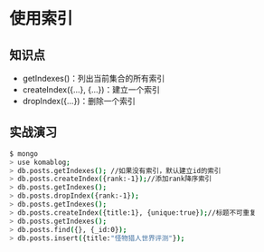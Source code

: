 使用索引
=======

## 知识点
- getIndexes()：列出当前集合的所有索引
- createIndex({...}, {...})：建立一个索引
- dropIndex({...})：删除一个索引

## 实战演习
```bash
$ mongo
> use komablog;
> db.posts.getIndexes(); //如果没有索引，默认建立id的索引
> db.posts.createIndex({rank:-1});//添加rank降序索引
> db.posts.getIndexes();
> db.posts.dropIndex({rank:-1});
> db.posts.getIndexes();
> db.posts.createIndex({title:1}, {unique:true});//标题不可重复
> db.posts.getIndexes();
> db.posts.find({}, {_id:0});
> db.posts.insert({title:"怪物猎人世界评测"});
```